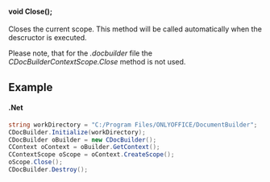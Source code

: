 #### void Close();

Closes the current scope. This method will be called automatically when the descructor is executed.

Please note, that for the *.docbuilder* file the *CDocBuilderContextScope.Close* method is not used.

## Example

#### .Net

```c#
string workDirectory = "C:/Program Files/ONLYOFFICE/DocumentBuilder";
CDocBuilder.Initialize(workDirectory);
CDocBuilder oBuilder = new CDocBuilder();
CContext oContext = oBuilder.GetContext();
CContextScope oScope = oContext.CreateScope();
oScope.Close();
CDocBuilder.Destroy();
```
